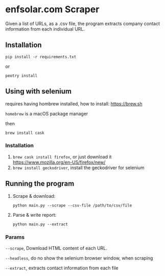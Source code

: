 # enfsolar.com Scraper
Given a list of URLs, as a .csv file, the program extracts company contact information from each individual URL.

## Installation
```pip install -r requirements.txt```

or 

```peotry install```

## Using with selenium
requires having hombrew installed, how to install: https://brew.sh

```homebrew``` is a macOS package manager

then 

```brew install cask```

### Installation
1. ```brew cask install firefox```, or just download it https://www.mozilla.org/en-US/firefox/new/
2. ```brew install geckodriver```, install the geckodriver for selenium

## Running the program
1. Scrape & download:

    ```python main.py --scrape --csv-file /path/to/csv/file```
    
2. Parse & write report:

    ```python main.py --extract```

### Params

```--scrape```, Download HTML content of each URL. 

```--headless```, do no show the selenium browser window, when scraping 

```--extract```, extracts contact information from each file
